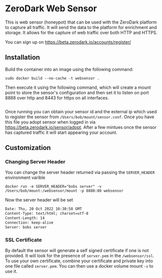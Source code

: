 # ZeroDark Web Sensor

This is web sensor (honeypot) that can be used with the ZeroDark platform to capture all traffic. It will send the data to the platform for enrichment and storage. It allows for the capture of web traffic over both HTTP and HTTPS.

You can sign up on https://beta.zerodark.io/accounts/register/

## Installation

Build the container into an image using the following command:

```sudo docker build --no-cache -t websensor .```


Then execute it using the following command, which will create a mount point to store the sensor's configuration and then set it to listen on port 8888 over http and 8443 for https on all interfaces.

```docker run -v /Users/bob/mount:/websensor/mount -p 8888:80 -p 8443:443 websensor
```

Once running you can obtain your sensor id and the external ip which used to register the sensor from `/Users/bob/mount/sensor.conf`. Once you have this file you adopt sensor when logged in via https://beta.zerodark.io/sensor/adopt. After a few mintues once the sensor has captured traffic it will start appearing your account.

## Customization

### Changing Server Header

You can change the server header returned via passing the `SERVER_HEADER` environment varible 

```docker run -e SERVER_HEADER="bobs server" -v /Users/bob/mount:/websensor/mount -p 8888:80 websensor```

Now the server header will be set

```HTTP/1.1 200 OK
Date: Thu, 20 Oct 2022 10:30:58 GMT
Content-Type: text/html; charset=utf-8
Content-Length: 14
Connection: keep-alive
Server: bobs server
```

### SSL Certificate

By default the sensor will generate a self signed certificate if one is not provided. It will look for the presence of `server.pem` in the `/websensor/ssl`. To use your own certificate, combine your certificate and private key into one file called `server.pem`. You can then use a docker volume mount `-v` to use it.

```docker run -v /Users/bob/mount:/websensor/mount -v /Users/bob/ssl:/websensor/ssl -p 8888:80 -p 8443:443 websensor
```
